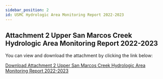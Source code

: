 ```yaml
---
sidebar_position: 2
id: USMC Hydrologic Area Monitoring Report 2022-2023
---
```


## Attachment 2 Upper San Marcos Creek Hydrologic Area Monitoring Report 2022-2023

You can view and download the attachment by clicking the link below:


[Download Attachment 2 Upper San Marcos Creek Hydrologic Area Monitoring Report 2022-2023](https://github.com/moengineering/CWMA-Attachments/blob/main/Upper%20San%20Marcos%20Assessment_22_23_complete.pdf)